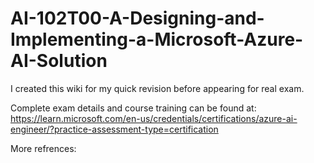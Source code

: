 # AI-102T00-A-Designing-and-Implementing-a-Microsoft-Azure-AI-Solution

I created this wiki for my quick revision before appearing for real exam.

Complete exam details and course training can be found at: https://learn.microsoft.com/en-us/credentials/certifications/azure-ai-engineer/?practice-assessment-type=certification

More refrences:
